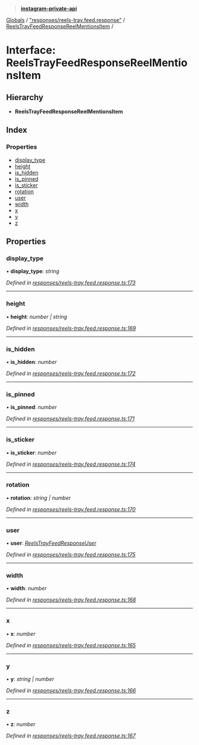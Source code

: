 > **[instagram-private-api](../README.md)**

[Globals](../README.md) / ["responses/reels-tray.feed.response"](../modules/_responses_reels_tray_feed_response_.md) / [ReelsTrayFeedResponseReelMentionsItem](_responses_reels_tray_feed_response_.reelstrayfeedresponsereelmentionsitem.md) /

# Interface: ReelsTrayFeedResponseReelMentionsItem

## Hierarchy

* **ReelsTrayFeedResponseReelMentionsItem**

## Index

### Properties

* [display_type](_responses_reels_tray_feed_response_.reelstrayfeedresponsereelmentionsitem.md#display_type)
* [height](_responses_reels_tray_feed_response_.reelstrayfeedresponsereelmentionsitem.md#height)
* [is_hidden](_responses_reels_tray_feed_response_.reelstrayfeedresponsereelmentionsitem.md#is_hidden)
* [is_pinned](_responses_reels_tray_feed_response_.reelstrayfeedresponsereelmentionsitem.md#is_pinned)
* [is_sticker](_responses_reels_tray_feed_response_.reelstrayfeedresponsereelmentionsitem.md#is_sticker)
* [rotation](_responses_reels_tray_feed_response_.reelstrayfeedresponsereelmentionsitem.md#rotation)
* [user](_responses_reels_tray_feed_response_.reelstrayfeedresponsereelmentionsitem.md#user)
* [width](_responses_reels_tray_feed_response_.reelstrayfeedresponsereelmentionsitem.md#width)
* [x](_responses_reels_tray_feed_response_.reelstrayfeedresponsereelmentionsitem.md#x)
* [y](_responses_reels_tray_feed_response_.reelstrayfeedresponsereelmentionsitem.md#y)
* [z](_responses_reels_tray_feed_response_.reelstrayfeedresponsereelmentionsitem.md#z)

## Properties

###  display_type

• **display_type**: *string*

*Defined in [responses/reels-tray.feed.response.ts:173](https://github.com/dilame/instagram-private-api/blob/173bc62/src/responses/reels-tray.feed.response.ts#L173)*

___

###  height

• **height**: *number | string*

*Defined in [responses/reels-tray.feed.response.ts:169](https://github.com/dilame/instagram-private-api/blob/173bc62/src/responses/reels-tray.feed.response.ts#L169)*

___

###  is_hidden

• **is_hidden**: *number*

*Defined in [responses/reels-tray.feed.response.ts:172](https://github.com/dilame/instagram-private-api/blob/173bc62/src/responses/reels-tray.feed.response.ts#L172)*

___

###  is_pinned

• **is_pinned**: *number*

*Defined in [responses/reels-tray.feed.response.ts:171](https://github.com/dilame/instagram-private-api/blob/173bc62/src/responses/reels-tray.feed.response.ts#L171)*

___

###  is_sticker

• **is_sticker**: *number*

*Defined in [responses/reels-tray.feed.response.ts:174](https://github.com/dilame/instagram-private-api/blob/173bc62/src/responses/reels-tray.feed.response.ts#L174)*

___

###  rotation

• **rotation**: *string | number*

*Defined in [responses/reels-tray.feed.response.ts:170](https://github.com/dilame/instagram-private-api/blob/173bc62/src/responses/reels-tray.feed.response.ts#L170)*

___

###  user

• **user**: *[ReelsTrayFeedResponseUser](_responses_reels_tray_feed_response_.reelstrayfeedresponseuser.md)*

*Defined in [responses/reels-tray.feed.response.ts:175](https://github.com/dilame/instagram-private-api/blob/173bc62/src/responses/reels-tray.feed.response.ts#L175)*

___

###  width

• **width**: *number*

*Defined in [responses/reels-tray.feed.response.ts:168](https://github.com/dilame/instagram-private-api/blob/173bc62/src/responses/reels-tray.feed.response.ts#L168)*

___

###  x

• **x**: *number*

*Defined in [responses/reels-tray.feed.response.ts:165](https://github.com/dilame/instagram-private-api/blob/173bc62/src/responses/reels-tray.feed.response.ts#L165)*

___

###  y

• **y**: *string | number*

*Defined in [responses/reels-tray.feed.response.ts:166](https://github.com/dilame/instagram-private-api/blob/173bc62/src/responses/reels-tray.feed.response.ts#L166)*

___

###  z

• **z**: *number*

*Defined in [responses/reels-tray.feed.response.ts:167](https://github.com/dilame/instagram-private-api/blob/173bc62/src/responses/reels-tray.feed.response.ts#L167)*
